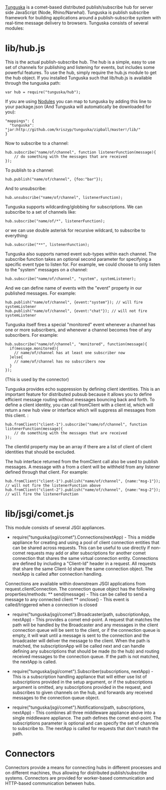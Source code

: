 [Tunguska](http://en.wikipedia.org/wiki/Tunguska_event) is a comet-based 
distributed publish/subscribe hub for server side JavaScript (Node, Rhino/Narwhal).
Tunguska is publish subscribe framework for 
building applications around a publish-subscribe system with real-time message delivery
to browsers. Tunguska consists of several modules:

lib/hub.js
==========

This is the actual publish-subscribe hub. The hub is a simple, easy to use set of channels
for publishing and listening for events, but includes some powerful features. To use the
hub, simply require the hub.js module to get the hub object. If you installed Tunguska
such that lib/hub.js is available through the tunguska path:

    var hub = require("tunguska/hub");

If you are using [Nodules](http://github.com/kriszyp/nodules) you can map to tunguska
by adding this line to your package.json (And Tunguska will automatically be downloaded for you):

    "mappings": {
	  "tunguska": "jar:http://github.com/kriszyp/tunguska/zipball/master!/lib/"
    }

Now to subscribe to a channel:

    hub.subscribe("name/of/channel", function listenerFunction(message){
        // do something with the messages that are received
    });

To publish to a channel:

    hub.publish("name/of/channel", {foo:"bar"});
    
And to unsubscribe:

    hub.unsubscribe("name/of/channel", listenerFunction);

Tunguska supports wildcarding/globbing for subscriptions. We can subscribe to a set
of channels like:

    hub.subscribe("name/of/*", listenerFunction);

or we can use double asterisk for recursive wildcard, to subscribe to everything:

    hub.subscribe("**", listenerFunction);

Tunguska also supports named event sub-types within each channel. The subscribe
function takes an optional second parameter for specifying a specific event type
to listen for. For example,
we could choose to only listen to the "system" messages on a channel:

    hub.subscribe("name/of/channel", "system", systemListener);
 
And we can define name of events with the "event" property in our published 
messages. For example:

    hub.publish("name/of/channel", {event:"system"}); // will fire systemListener
    hub.publish("name/of/channel", {event:"chat"}); // will not fire systemListener

Tunguska itself fires a special "monitored" event whenever a channel has one or more subscribers, and
whenever a channel becomes free of any subscribers. For example:

    hub.subscribe("name/of/channel", "monitored", function(message){
      if(message.monitored){
        // name/of/channel has at least one subscriber now
      }else{
        // name/of/channel has no subscribers now
      }
    });

(This is used by the connector) 
    
Tunguska provides echo suppression by defining client identities. This is an important
feature for distributed pubsub because it allows you to define efficient message routing
without messages bouncing back and forth. To define a client identity, you can call
fromClient with a client id, which will return a new hub view or interface which will
suppress all messages from this client. :

    
    hub.fromClient("client-1").subscribe("name/of/channel", function listenerFunction(message){
        // do something with the messages that are received
    });

The clientId property may be an array if there are a list of client of client identities that 
should be excluded.

The hub interface returned from the fromClient call also be used to publish messages.
A message with a from a client will be withheld from any listener defined through that 
client. For example:

    hub.fromClient("client-1").publish("name/of/channel", {name:"msg-1"}); // will not fire the listenerFunction above
    hub.fromClient("client-2").publish("name/of/channel", {name:"msg-2"}); // will fire the listenerFunction
    
lib/jsgi/comet.js
============

This module consists of several JSGI appliances.

* require("tunguska/jsgi/comet").Connections(nextApp) - This a middle appliance for creating and
using a pool of client connection entities that can be shared across requests. This can
be useful to use directly if non-comet requests may add or alter subscriptions for 
another comet connection that shares the same virtual connection entity. Connections
are defined by including a "Client-Id" header in a request. All requests that share the
same Client-Id share the same connection object. The nextApp is called after connection
handling. 

Connections are available within downstream JSGI applications from 
request.clientConnection. The connection queue object has the following properties/methods:
	** send(message) - This can be called to send a message to any connected client
	** onclose() - This event is called/triggered when a connection is closed  

* require("tunguska/jsgi/comet").Broadcaster(path, subscriptionApp, nextApp) - This 
provides a comet end-point. A request that matches the path will be handled by the
Broadcaster and any messages in the client connection queue will be sent to the client,
or if the connection queue is empty, it will wait until a message is sent to the connection
and the broadcaster will deliver the message to the client. When the path is matched,
the subscriptionApp will be called next and can handle defining any subscriptions that
should be made (to the hub) and routing received messages to the connection queue.
If the path is not matched, the nextApp is called.      

* require("tunguska/jsgi/comet").Subscriber(subscriptions, nextApp) - This is a 
subscription handling appliance that will either use list of subscriptions provided in the 
setup argument, or if the subscriptions argument is omitted, any subscriptions 
provided in the request, and subscribes to given channels on the hub, and forwards any received messages
to the connection queue object.

* require("tunguska/jsgi/comet").Notifications(path, subscriptions, nextApp) - This combines
all three middleware appliance above into a single middleware appliance. The path defines
the comet end-point. The subscriptions parameter is optional and can specify the set
of channels to subscribe to. The nextApp is called for requests that don't match the path.
 
Connectors
============

Connectors provide a means for connecting hubs in different processes and on 
different machines, thus allowing for distributed publish/subscribe systems. Connectors
are provided for worker-based communication and HTTP-based communication between
hubs.